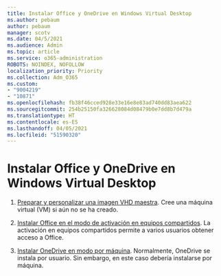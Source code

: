 ```yaml
---
title: Instalar Office y OneDrive en Windows Virtual Desktop
ms.author: pebaum
author: pebaum
manager: scotv
ms.date: 04/5/2021
ms.audience: Admin
ms.topic: article
ms.service: o365-administration
ROBOTS: NOINDEX, NOFOLLOW
localization_priority: Priority
ms.collection: Adm_O365
ms.custom:
- "9004219"
- "10871"
ms.openlocfilehash: fb38f46cced928e33e16e8e83ad740dd83aea622
ms.sourcegitcommit: 254b25150fa326628084d08479b0e7dd8b7d479a
ms.translationtype: HT
ms.contentlocale: es-ES
ms.lasthandoff: 04/05/2021
ms.locfileid: "51590320"
---
```

# <a name="install-office-and-onedrive-on-windows-virtual-desktop"></a>Instalar Office y OneDrive en Windows Virtual Desktop

1. [Preparar y personalizar una imagen VHD maestra](https://docs.microsoft.com/azure/virtual-desktop/set-up-customize-master-image). Cree una máquina virtual (VM) si aún no se ha creado.

1. [Instalar Office en el modo de activación en equipos compartidos](https://docs.microsoft.com/azure/virtual-desktop/install-office-on-wvd-master-image#install-office-in-shared-computer-activation-mode). La activación en equipos compartidos permite a varios usuarios obtener acceso a Office.

1. [Instalar OneDrive en modo por máquina](https://docs.microsoft.com/azure/virtual-desktop/install-office-on-wvd-master-image#install-onedrive-in-per-machine-mode). Normalmente, OneDrive se instala por usuario. Sin embargo, en este caso debería instalarse por máquina.